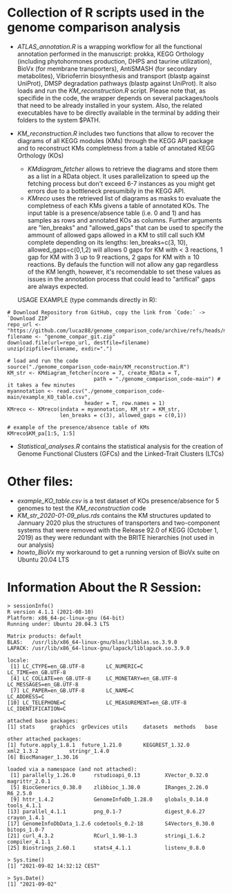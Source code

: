 # Collection of R scripts used in the genome comparison analysis

- _ATLAS_annotation.R_ is a wrapping workflow for all the functional annotation performed in the manuscript: prokka, KEGG Orthology (including phytohormones production, DHPS and taurine utilization), BioVx (for membrane transporters), AntiSMASH (for secondary metabolites), Vibrioferrin biosynthesis and transport (blastp against UniProt), DMSP degradation pathways (blastp against UniProt). It also loads and run the _KM_reconstruction.R_ script. Please note that, as specifide in the code, the wrapper depends on several packages/tools that need to be already installed in your system. Also, the related executables have to be directly available in the terminal by adding their folders to the system $PATH.

- _KM_reconstruction.R_ includes two functions that allow to recover the diagrams of all KEGG modules (KMs) through the KEGG API package and to reconstruct KMs completness from a table of annotated KEGG Orthology (KOs)

  - _KMdiagram_fetcher_ allows to retrieve the diagrams and store them as a list in a RData object. It uses parallelization to speed up the fetching process but don't exceed 6-7 instances as you might get errors due to a bottleneck presumibily in the KEGG API.
  - _KMreco_ uses the retrieved list of diagrams as masks to evaluate the completness of each KMs givens a table of annotated KOs. The input table is a presence/absence table (i.e. 0 and 1) and has samples as rows and annotated KOs as columns. Further arguments are "len_breaks" and "allowed_gaps" that can be used to specify the ammount of allowed gaps allowed in a KM to still call such KM complete depending on its lengths: len_breaks=c(3, 10), allowed_gaps=c(0,1,2) will allows 0 gaps for KM with &lt; 3 reactions, 1 gap for KM with 3 up to 9 reactions, 2 gaps for KM with ≥ 10 reactions. By defauls the function will not allow any gap regardless of the KM length, however, it's recomendable to set these values as issues in the annotation process that could lead to "artifical" gaps are always expected.
  
  USAGE EXAMPLE (type commands directly in R):
```  
# Download Repository from GitHub, copy the link from `Code:` -> `Download ZIP`
repo_url <- "https://github.com/lucaz88/genome_comparison_code/archive/refs/heads/main.zip" 
filename <- "genome_compar_git.zip"
download.file(url=repo_url, destfile=filename)
unzip(zipfile=filename, exdir=".")

# load and run the code
source("./genome_comparison_code-main/KM_reconstruction.R")
KM_str <- KMdiagram_fetcher(ncore = 7, create_RData = T,
                            path = "./genome_comparison_code-main") # it takes a few minutes
myannotation <- read.csv("./genome_comparison_code-main/example_KO_table.csv",
                         header = T, row.names = 1)
KMreco <- KMreco(indata = myannotation, KM_str = KM_str,  
                 len_breaks = c(3), allowed_gaps = c(0,1))

# example of the presence/absence table of KMs
KMreco$KM_pa[1:5, 1:5]
```

- _Statistical_analyses.R_ contains the statistical analysis for the creation of Genome Functional Clusters (GFCs) and the Linked-Trait Clusters (LTCs)


# Other files:
- _example_KO_table.csv_ is a test dataset of KOs presence/absence for 5 genomes to test the _KM_reconstruction_ code
- _KM_str_2020-01-09_plus.rds_ contains the KM structures updated to Jannuary 2020 plus the structures of transporters and two-component systems that were removed with the Release 92.0  of KEGG (October 1, 2019) as they were redundant with the BRITE hierarchies (not used in our analysis)
- _howto_BioVx_ my workaround to get a running version of BioVx suite on Ubuntu 20.04 LTS


# Information About the R Session:
```
> sessionInfo()
R version 4.1.1 (2021-08-10)
Platform: x86_64-pc-linux-gnu (64-bit)
Running under: Ubuntu 20.04.3 LTS

Matrix products: default
BLAS:   /usr/lib/x86_64-linux-gnu/blas/libblas.so.3.9.0
LAPACK: /usr/lib/x86_64-linux-gnu/lapack/liblapack.so.3.9.0

locale:
 [1] LC_CTYPE=en_GB.UTF-8       LC_NUMERIC=C               LC_TIME=en_GB.UTF-8       
 [4] LC_COLLATE=en_GB.UTF-8     LC_MONETARY=en_GB.UTF-8    LC_MESSAGES=en_GB.UTF-8   
 [7] LC_PAPER=en_GB.UTF-8       LC_NAME=C                  LC_ADDRESS=C              
[10] LC_TELEPHONE=C             LC_MEASUREMENT=en_GB.UTF-8 LC_IDENTIFICATION=C       

attached base packages:
[1] stats     graphics  grDevices utils     datasets  methods   base     

other attached packages:
[1] future.apply_1.8.1  future_1.21.0       KEGGREST_1.32.0     xml2_1.3.2          stringr_1.4.0      
[6] BiocManager_1.30.16

loaded via a namespace (and not attached):
 [1] parallelly_1.26.0      rstudioapi_0.13        XVector_0.32.0         magrittr_2.0.1        
 [5] BiocGenerics_0.38.0    zlibbioc_1.38.0        IRanges_2.26.0         R6_2.5.0              
 [9] httr_1.4.2             GenomeInfoDb_1.28.0    globals_0.14.0         tools_4.1.1           
[13] parallel_4.1.1         png_0.1-7              digest_0.6.27          crayon_1.4.1          
[17] GenomeInfoDbData_1.2.6 codetools_0.2-18       S4Vectors_0.30.0       bitops_1.0-7          
[21] curl_4.3.2             RCurl_1.98-1.3         stringi_1.6.2          compiler_4.1.1        
[25] Biostrings_2.60.1      stats4_4.1.1           listenv_0.8.0   
      
> Sys.time()
[1] "2021-09-02 14:32:12 CEST"

> Sys.Date()
[1] "2021-09-02"
```
